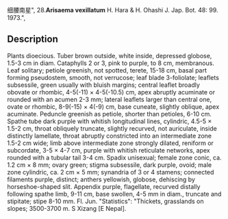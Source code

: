 细腰南星",
28.**Arisaema vexillatum** H. Hara & H. Ohashi J. Jap. Bot. 48: 99. 1973.",

## Description
Plants dioecious. Tuber brown outside, white inside, depressed globose, 1.5-3 cm in diam. Cataphylls 2 or 3, pink to purple, to 8 cm, membranous. Leaf solitary; petiole greenish, not spotted, terete, 15-18 cm, basal part forming pseudostem, smooth, not verrucose; leaf blade 3-foliolate; leaflets subsessile, green usually with bluish margins; central leaflet broadly obovate or rhombic, 4-5(-11) × 4-5(-10.5) cm, apex abruptly acuminate or rounded with an acumen 2-3 mm; lateral leaflets larger than central one, ovate or rhombic, 8-9(-15) × 4(-9) cm, base cuneate, slightly oblique, apex acuminate. Peduncle greenish as petiole, shorter than petioles, 6-10 cm. Spathe tube dark purple with whitish longitudinal lines, cylindric, 4.5-5 × 1.5-2 cm, throat obliquely truncate, slightly recurved, not auriculate, inside distinctly lamellate, throat abruptly constricted into an intermediate zone 1.5-2 cm wide; limb above intermediate zone strongly dilated, reniform or subcordate, 3-5 × 4-7 cm, purple with whitish reticulate networks, apex rounded with a tubular tail 3-4 cm. Spadix unisexual; female zone conic, ca. 1.2 cm × 8 mm; ovary green; stigma subsessile, dark purple, ovoid; male zone cylindric, ca. 2 cm × 5 mm; synandria of 3 or 4 stamens; connected filaments purple, distinct; anthers yellowish, globose, dehiscing by horseshoe-shaped slit. Appendix purple, flagellate, recurved distally following spathe limb, 9-11 cm, base swollen, 4-5 mm in diam., truncate and stipitate; stipe 8-10 mm. Fl. Jun.
  "Statistics": "Thickets, grasslands on slopes; 3500-3700 m. S Xizang [E Nepal].
